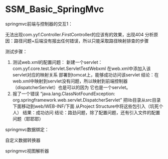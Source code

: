 # SSM_Basic_SpringMvc

springmvc前端与控制器的交互1：

无法出现com.yyf.Controller.FirstController的应该有的效果，出现404
分析原因：路径问题+后端没有报出任何错误，所以只能采取路径映射排查的步骤

测试步骤：

1. 测试web.xml的配置问题：
新建一个servlet：com.yyf.core.test.Servlet.ServletTestWebxml
在web.xml中添加入该servlet对应的映射关系
部署到tomcat上，能够成功访问该servlet
结论：在web.xml中映射到servlet没有问题，所以映射到前端控制器（dispatcherServlet）也是可以的因为
它也是一个servlet。
2. 报了一个错误
“java.lang.ClassNotFoundException: org.springframework.web.servlet.DispatcherServlet”
把lib目录从src目录下面移动到web/WEB-INF/下面
从Project Structure中将这些包引入（坑死个人）
结果：成功访问
结论：路劲问题，除了配置问题，还有引入文件的配置问题（耶耶耶）


springmvc数据绑定：

自定义数据转换器

springmvc视图解析器



